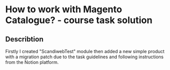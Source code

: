# How to work with Magento Catalogue? - course task solution

## Describtion

Firstly I created "ScandiwebTest" module then added a new simple product with a 
migration patch due to the task guidelines and following instructions from the Notion platform.
